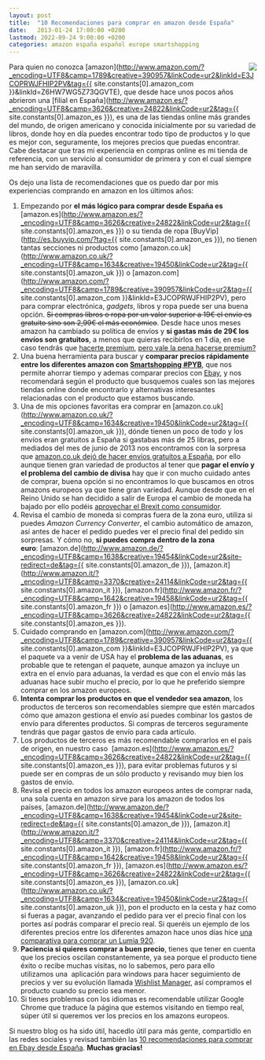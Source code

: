 ```yaml
---
layout: post
title:  "10 Recomendaciones para comprar en amazon desde España"
date:   2013-01-24 17:00:00 +0200
lastmod: 2022-09-24 9:00:00 +0200
categories: amazon españa español europe smartshopping
---
```


<a href='http://www.amazon.es/?_encoding=UTF8&tag={{ site.constants[0].amazon_es }}&linkCode=ur2&camp=3626&creative=24822'><img style="float: right;" src="https://3.bp.blogspot.com/-y7vepNFwf4I/UQF29es4s1I/AAAAAAAAAO4/Ri2PlmOohMA/s200/Amazon-logo%5B1%5D.jpg"></a>
Para quien no conozca [amazon](http://www.amazon.com/?_encoding=UTF8&camp=1789&creative=390957&linkCode=ur2&linkId=E3JCOPRWJFHIP2PV&tag={{ site.constants[0].amazon_com }}&linkId=Z6HW7WG5Z73QGVTE), que desde hace unos pocos años abrieron una [filial en España](http://www.amazon.es/?_encoding=UTF8&camp=3626&creative=24822&linkCode=ur2&tag={{ site.constants[0].amazon_es }}), es una de las tiendas online más grandes del mundo, de origen americano y conocida inicialmente por su variedad de libros, donde hoy en día puedes encontrar todo tipo de productos y lo que es mejor con, seguramente, los mejores precios que puedas encontrar. Cabe destacar que tras mi experiencia en compras online es mi tienda de referencia, con un servicio al consumidor de primera y con el cual siempre me han servido de maravilla.

Os dejo una lista de recomendaciones que os puedo dar por mis experiencias comprando en amazon en los últimos años:

1. Empezando por **el más lógico para comprar desde España es** [amazon.es](http://www.amazon.es/?_encoding=UTF8&camp=3626&creative=24822&linkCode=ur2&tag={{ site.constants[0].amazon_es }}) o su tienda de ropa [BuyVip](http://es.buyvip.com/?tag={{ site.constants[0].amazon_es }}), no tienen tantas secciones ni productos como [amazon.co.uk](http://www.amazon.co.uk/?_encoding=UTF8&camp=1634&creative=19450&linkCode=ur2&tag={{ site.constants[0].amazon_uk }}) o [amazon.com](http://www.amazon.com/?_encoding=UTF8&camp=1789&creative=390957&linkCode=ur2&tag={{ site.constants[0].amazon_com }}&linkId=E3JCOPRWJFHIP2PV), pero para comprar electrónica, *gadgets*, libros y ropa puede ser una buena opción. ~~Si compras libros o ropa por un valor superior a 19€ el envío es gratuito sino son 2,99€ el más económico~~. Desde hace unos meses amazon ha cambiado su política de envíos y **si gastas más de 29€ los envíos son gratuitos**, a menos que quieras recibirlos en 1 día, en ese caso tendrás que [hacerte premium](https://www.amazon.es/gp/prime/pipeline/landing/ref=as_li_ss_tl?ie=UTF8&*Version*=1&*entries*=0&linkCode=ll2&tag=kcl-21&linkId=3d1d9f5bc192c963b2abefbca0dadbba), [pero vale la pena hacerse premium?](http://curatedoffers.blogspot.com/2018/09/vale-la-pena-ser-premium-amazon-es-2018.html)
2. Una buena herramienta para buscar y **comparar precios rápidamente entre los diferentes amazon con [Smartshopping #PYB](https://wheretobuy.apphb.com/?c=es)**, que nos permite ahorrar tiempo y ademas comparar precios con [Ebay](http://rover.ebay.com/rover/1/1185-53479-19255-0/1?icep_ff3=1&pub=5575077854&toolid=10001&campid=5337456056&customid=&ipn=psmain&icep_vectorid=229501&kwid=902099&mtid=824&kw=lg), y nos recomendará según el producto que busquemos cuales son las mejores tiendas online donde encontrarlo y alternativas interesantes relacionadas con el producto que estamos buscando.
3. Una de mis opciones favoritas era comprar en [amazon.co.uk](http://www.amazon.co.uk/?_encoding=UTF8&camp=1634&creative=19450&linkCode=ur2&tag={{ site.constants[0].amazon_uk }}), dónde tienen un poco de todo y los envíos eran gratuitos a España si gastabas más de 25 libras, pero a mediados del mes de junio de 2013 nos encontramos con la sorpresa que [amazon.co.uk dejó de hacer envíos gratuitos a España](https://curatedoffers.blogspot.com/2013/06/cancelacion-de-envio-gratuito-espana.html), por ello aunque tienen gran variedad de productos al tener que **pagar el envío y el problema del cambio de divisa** hay que ir con mucho cuidado antes de comprar, buena opción si no encontramos lo que buscamos en otros amazons europeos ya que tiene gran variedad. Aunque desde que en el Reino Unido se han decidido a salir de Europa el cambio de moneda ha bajado por ello podéis [aprovechar el Brexit como consumidor](https://curatedoffers.blogspot.com/2016/06/como-aprovechar-el-brexit-como-consumidores.html).
4. Revisa el cambio de moneda si compras fuera de la zona euro, utiliza si puedes *Amazon Currency Converter*, el cambio automático de amazon, así antes de hacer el pedido puedes ver el precio final del pedido sin sorpresas. Y cómo no, **si puedes compra dentro de la zona euro**: [amazon.de](http://www.amazon.de/?_encoding=UTF8&camp=1638&creative=19454&linkCode=ur2&site-redirect=de&tag={{ site.constants[0].amazon_de }}), [amazon.it](http://www.amazon.it/?_encoding=UTF8&camp=3370&creative=24114&linkCode=ur2&tag={{ site.constants[0].amazon_it }}), [amazon.fr](http://www.amazon.fr/?_encoding=UTF8&camp=1642&creative=19458&linkCode=ur2&tag={{ site.constants[0].amazon_fr }}) o [amazon.es](http://www.amazon.es/?_encoding=UTF8&camp=3626&creative=24822&linkCode=ur2&tag={{ site.constants[0].amazon_es }}).
5. Cuidado comprando en [amazon.com](http://www.amazon.com/?_encoding=UTF8&camp=1789&creative=390957&linkCode=ur2&tag={{ site.constants[0].amazon_com }}&linkId=E3JCOPRWJFHIP2PV), ya que el paquete va a venir de USA hay el **problema de las aduanas**, es probable que te retengan el paquete, aunque amazon ya incluye un extra en el envío para aduanas, la verdad es que con el envío más las aduanas hace subir mucho el precio, por lo que he preferido siempre comprar en los amazon europeos.
6. **Intenta comprar los productos en que el vendedor sea amazon**, los productos de terceros son recomendables siempre que estén marcados cómo que amazon gestiona el envío así puedes combinar los gastos de envío para diferentes productos. Si compras de terceros seguramente tendrás que pagar gastos de envío para cada artículo.
7. Los productos de terceros es más recomendable comprarlos en el país de origen, en nuestro caso  [amazon.es](http://www.amazon.es/?_encoding=UTF8&camp=3626&creative=24822&linkCode=ur2&tag={{ site.constants[0].amazon_es }}), para evitar problemas futuros y si puede ser en compras de un sólo producto y revisando muy bien los gastos de envío.
8. Revisa el precio en todos los amazon europeos antes de comprar nada, una sola cuenta en amazon sirve para los amazon de todos los países, [amazon.de](http://www.amazon.de/?_encoding=UTF8&camp=1638&creative=19454&linkCode=ur2&site-redirect=de&tag={{ site.constants[0].amazon_de }}), [amazon.it](http://www.amazon.it/?_encoding=UTF8&camp=3370&creative=24114&linkCode=ur2&tag={{ site.constants[0].amazon_it }}), [amazon.fr](http://www.amazon.fr/?_encoding=UTF8&camp=1642&creative=19458&linkCode=ur2&tag={{ site.constants[0].amazon_fr }}), [amazon.es](http://www.amazon.es/?_encoding=UTF8&camp=3626&creative=24822&linkCode=ur2&tag={{ site.constants[0].amazon_es }}), [amazon.co.uk](http://www.amazon.co.uk/?_encoding=UTF8&camp=1634&creative=19450&linkCode=ur2&tag={{ site.constants[0].amazon_uk }}), pon el producto en la cesta y haz como si fueras a pagar, avanzando el pedido para ver el precio final con los portes así podrás comparar el precio real. Si queréis un ejemplo de los diferentes precios entre los diferentes amazon hace unos días hice [una comparativa para comprar un Lumia 920](https://curatedoffers.blogspot.com/2013/02/donde-comprar-un-nokia-lumia-920-desde-espana.html).
9. **Paciencia si quieres comprar a buen precio**, tienes que tener en cuenta que los precios oscilan constantemente, ya sea porque el producto tiene éxito o recibe muchas visitas, no lo sabemos, pero para ello utilizamos una  aplicación para windows para hacer seguimiento de precios y ver su evolución llamada [Wishlist Manager](http://wmhomepage.apphb.com/), así compramos el producto cuando su precio sea menor.
10. Si tienes problemas con los idiomas es recomendable utilizar Google Chrome que traduce la página que estemos visitando en tiempo real, súper útil si queremos ver los precios en los amazons europeos.

Si nuestro blog os ha sido útil, hacedlo útil para más gente, compartidlo en las redes sociales y revisad también las [10 recomendaciones para comprar en Ebay desde España](https://curatedoffers.blogspot.com/2016/01/recomendaciones-para-comprar-en-ebay-desde-espana.html). **Muchas gracias!**
